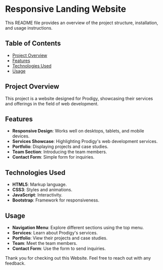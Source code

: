 # Responsive Landing Website

 This README file provides an overview of the project structure, installation, and usage instructions.

## Table of Contents

- [Project Overview](#project-overview)
- [Features](#features)
- [Technologies Used](#technologies-used)
- [Usage](#usage)

## Project Overview

This project is a website designed for Prodigy, showcasing their services and offerings in the field of web development.

## Features

- **Responsive Design**: Works well on desktops, tablets, and mobile devices.
- **Services Showcase**: Highlighting Prodigy's web development services.
- **Portfolio**: Displaying projects and case studies.
- **Team Section**: Introducing the team members.
- **Contact Form**: Simple form for inquiries.

## Technologies Used

- **HTML5**: Markup language.
- **CSS3**: Styles and animations.
- **JavaScript**: Interactivity.
- **Bootstrap**: Framework for responsiveness.

## Usage
- **Navigation Menu**: Explore different sections using the top menu.
- **Services**: Learn about Prodigy's services.
- **Portfolio**: View their projects and case studies.
- **Team**: Meet the team members.
- **Contact Form**: Use the form to send inquiries.


Thank you for checking out this Website. Feel free to reach out with any feedback.
